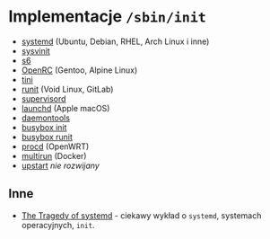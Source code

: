 # Implementacje `/sbin/init`

- [systemd](https://systemd.io/) (Ubuntu, Debian, RHEL, Arch Linux i inne)
- [sysvinit](https://github.com/slicer69/sysvinit/)
- [s6](https://skarnet.org/software/s6/)
- [OpenRC](https://github.com/OpenRC/openrc) (Gentoo, Alpine Linux)
- [tini](https://github.com/krallin/tini)
- [runit](http://smarden.org/runit/) (Void Linux, GitLab)
- [supervisord](http://supervisord.org/)
- [launchd](https://www.launchd.info/) (Apple macOS)
- [daemontools](http://cr.yp.to/daemontools.html)
- [busybox init](https://github.com/mirror/busybox/tree/master/init)
- [busybox runit](https://github.com/mirror/busybox/tree/master/runit)
- [procd](https://git.openwrt.org/?p=project/procd.git;a=summary) (OpenWRT)
- [multirun](https://nicolas-van.github.io/multirun/) (Docker)
- [upstart](https://upstart.ubuntu.com/) *nie rozwijany*

## Inne

- [The Tragedy of systemd](https://www.youtube.com/watch?v=o_AIw9bGogo) - ciekawy wykład o `systemd`, systemach operacyjnych, `init`.
